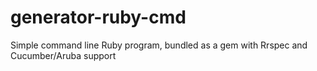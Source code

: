 # generator-ruby-cmd
Simple command line Ruby program, bundled as a gem with Rrspec and Cucumber/Aruba support
